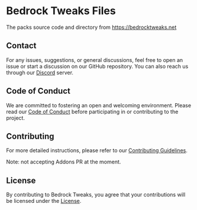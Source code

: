 # Bedrock Tweaks Files
The packs source code and directory from https://bedrocktweaks.net

## Contact
For any issues, suggestions, or general discussions, feel free to open an issue or start a discussion on our GitHub repository. You can also reach us through our [Discord](https://bedrocktweaks.net/discord) server.

## Code of Conduct
We are committed to fostering an open and welcoming environment. Please read our [Code of Conduct](CODE_OF_CONDUCT.md) before participating in or contributing to the project.

## Contributing
For more detailed instructions, please refer to our [Contributing Guidelines](CONTRIBUTING.md).

Note: not accepting Addons PR at the moment.

## License
By contributing to Bedrock Tweaks, you agree that your contributions will be licensed under the [License](LICENSE).

